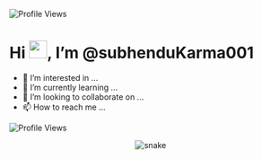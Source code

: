 ![Profile Views](https://profile-counter.glitch.me/{subhenduKarma001}/count.svg)

# Hi <img src="https://github.com/TheDudeThatCode/TheDudeThatCode/blob/master/Assets/Hi.gif" width="32">, I’m @subhenduKarma001
- 👀 I’m interested in ...
- 🌱 I’m currently learning ...
- 💞️ I’m looking to collaborate on ...
- 📫 How to reach me ...

<!---
subhenduKarma001/subhenduKarma001 is a ✨ special ✨ repository because its `README.md` (this file) appears on your GitHub profile.
You can click the Preview link to take a look at your changes.
--->

![Profile Views](https://gpvc.arturio.dev/subhenduKarma001)

<p align="center">
  <img src="https://github.com/subhenduKarma001/subhenduKarma001/raw/output/github-contribution-grid-snake.svg" alt="snake"></center>
</p>
